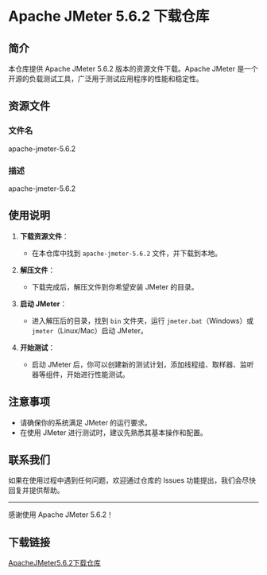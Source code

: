 # Apache JMeter 5.6.2 下载仓库

## 简介

本仓库提供 Apache JMeter 5.6.2 版本的资源文件下载。Apache JMeter 是一个开源的负载测试工具，广泛用于测试应用程序的性能和稳定性。

## 资源文件

### 文件名
apache-jmeter-5.6.2

### 描述
apache-jmeter-5.6.2

## 使用说明

1. **下载资源文件**：
   - 在本仓库中找到 `apache-jmeter-5.6.2` 文件，并下载到本地。

2. **解压文件**：
   - 下载完成后，解压文件到你希望安装 JMeter 的目录。

3. **启动 JMeter**：
   - 进入解压后的目录，找到 `bin` 文件夹，运行 `jmeter.bat`（Windows）或 `jmeter`（Linux/Mac）启动 JMeter。

4. **开始测试**：
   - 启动 JMeter 后，你可以创建新的测试计划，添加线程组、取样器、监听器等组件，开始进行性能测试。

## 注意事项

- 请确保你的系统满足 JMeter 的运行要求。
- 在使用 JMeter 进行测试时，建议先熟悉其基本操作和配置。

## 联系我们

如果在使用过程中遇到任何问题，欢迎通过仓库的 Issues 功能提出，我们会尽快回复并提供帮助。

---

感谢使用 Apache JMeter 5.6.2！

## 下载链接

[ApacheJMeter5.6.2下载仓库](https://pan.quark.cn/s/b512ffa85d2a)
